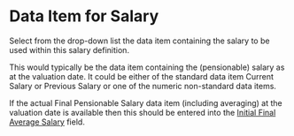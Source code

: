 # Data Item for Salary

Select from the drop-down list the data item containing the salary to be
used within this salary definition.

This would typically be the data item containing the (pensionable)
salary as at the valuation date. It could be either of the standard
data item Current Salary or Previous Salary or one of the numeric
non-standard data items.

If the actual Final Pensionable Salary data item (including averaging)
at the valuation date is available then this should be entered into the
[Initial Final Average Salary](actives_basis+fasdata.md) field.
